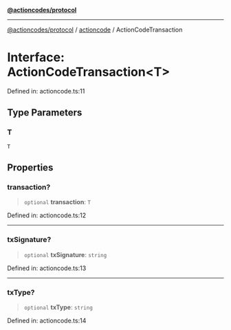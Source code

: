 [**@actioncodes/protocol**](../../README.md)

***

[@actioncodes/protocol](../../modules.md) / [actioncode](../README.md) / ActionCodeTransaction

# Interface: ActionCodeTransaction\<T\>

Defined in: actioncode.ts:11

## Type Parameters

### T

`T`

## Properties

### transaction?

> `optional` **transaction**: `T`

Defined in: actioncode.ts:12

***

### txSignature?

> `optional` **txSignature**: `string`

Defined in: actioncode.ts:13

***

### txType?

> `optional` **txType**: `string`

Defined in: actioncode.ts:14
